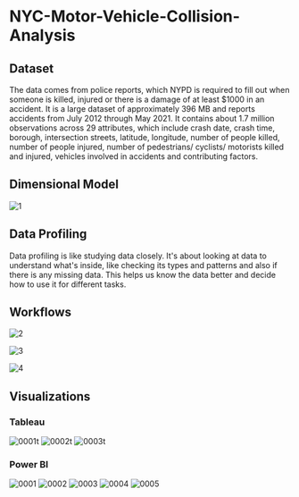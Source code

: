 # NYC-Motor-Vehicle-Collision-Analysis

## Dataset
The data comes from police reports, which NYPD is required to fill out when someone is killed, injured or there is a damage of at least $1000 in an accident. It is a large dataset of approximately 396 MB and reports accidents from July 2012 through May 2021. It contains about 1.7 million observations across 29 attributes, which include crash date, crash time, borough, intersection streets, latitude, longitude, number of people killed, number of people injured, number of pedestrians/ cyclists/ motorists killed and injured, vehicles involved in accidents and contributing factors.

## Dimensional Model
![1](https://github.com/naman02602/NYC-Motor-Vehicle-Collision-Analysis/assets/113845871/1ba975fa-6013-4fb2-83b9-d34b68dda6cb)


## Data Profiling
Data profiling is like studying data closely. It's about looking at data to understand what's inside, like checking its types and patterns and also if there is any missing data. This helps us know the data better and decide how to use it for different tasks.

## Workflows

![2](https://github.com/naman02602/NYC-Motor-Vehicle-Collision-Analysis/assets/113845871/6fa87da0-904d-4aa1-af0d-daf5e709ecb7)

![3](https://github.com/naman02602/NYC-Motor-Vehicle-Collision-Analysis/assets/113845871/90747174-00f6-4d21-ba76-ec1051a78f4b)

![4](https://github.com/naman02602/NYC-Motor-Vehicle-Collision-Analysis/assets/113845871/08de6484-e023-4e87-b42b-b6d9cb5150bb)

## Visualizations

### Tableau
![0001t](https://github.com/naman02602/NYC-Motor-Vehicle-Collision-Analysis/assets/113845871/0ef29d11-ec3a-4979-89d8-1d2339f51298)
![0002t](https://github.com/naman02602/NYC-Motor-Vehicle-Collision-Analysis/assets/113845871/d11b8463-6d2b-4204-a301-b7180462be06)
![0003t](https://github.com/naman02602/NYC-Motor-Vehicle-Collision-Analysis/assets/113845871/65a01b6b-0857-4964-b0c4-ce84bc16a9bb)

### Power BI
![0001](https://github.com/naman02602/NYC-Motor-Vehicle-Collision-Analysis/assets/113845871/cf208ee4-d39a-4e6d-add9-9c60bb534e2b)
![0002](https://github.com/naman02602/NYC-Motor-Vehicle-Collision-Analysis/assets/113845871/3bfdbb72-f820-4605-9228-1a832966e612)
![0003](https://github.com/naman02602/NYC-Motor-Vehicle-Collision-Analysis/assets/113845871/f5cda654-f80a-4691-bc91-94cee9382760)
![0004](https://github.com/naman02602/NYC-Motor-Vehicle-Collision-Analysis/assets/113845871/b28d9def-b77b-4f58-b75b-262a4a3947e3)
![0005](https://github.com/naman02602/NYC-Motor-Vehicle-Collision-Analysis/assets/113845871/92ca64ef-ed77-4efc-8180-d1ba370ae0c3)








